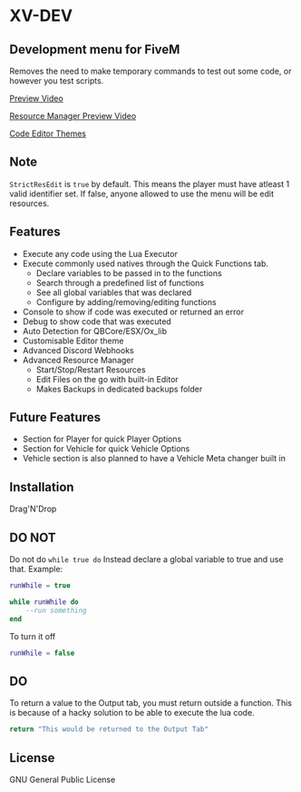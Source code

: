 # XV-DEV
## Development menu for FiveM

Removes the need to make temporary commands to test out some code, or however you test scripts.

[Preview Video](https://streamable.com/fdsqis)

[Resource Manager Preview Video](https://streamable.com/ygan7k)

[Code Editor Themes](https://imgur.com/a/5EBCj8f)

## Note
`StrictResEdit` is `true` by default. This means the player must have atleast 1 valid identifier set. If false, anyone allowed to use the menu will be edit resources.

## Features
- Execute any code using the Lua Executor 
- Execute commonly used natives through the Quick Functions tab.
     - Declare variables to be passed in to the functions
     - Search through a predefined list of functions
     - See all global variables that was declared
     - Configure by adding/removing/editing functions
- Console to show if code was executed or returned an error
- Debug to show code that was executed
- Auto Detection for QBCore/ESX/Ox_lib
- Customisable Editor theme
- Advanced Discord Webhooks
- Advanced Resource Manager
    - Start/Stop/Restart Resources
    - Edit Files on the go with built-in Editor
    - Makes Backups in dedicated backups folder


## Future Features
- Section for Player for quick Player Options
- Section for Vehicle for quick Vehicle Options
- Vehicle section is also planned to have a Vehicle Meta changer built in

## Installation
Drag'N'Drop

## DO NOT

Do not do `while true do`
Instead declare a global variable to true and use that.
Example:
```lua
runWhile = true

while runWhile do
    --run something
end
```
To turn it off
```lua
runWhile = false
```

## DO

To return a value to the Output tab, you must return outside a function. This is because of a hacky solution to be able to execute the lua code.

```lua
return "This would be returned to the Output Tab"
```

## License

GNU General Public License

